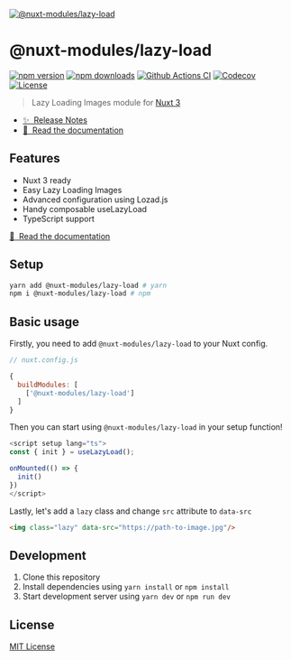 [![@nuxt-modules/lazy-load](https://lazy-load-nm.netlify.app/preview.png)](https://lazy-load-nm.netlify.app)

# @nuxt-modules/lazy-load

[![npm version][npm-version-src]][npm-version-href]
[![npm downloads][npm-downloads-src]][npm-downloads-href]
[![Github Actions CI][github-actions-ci-src]][github-actions-ci-href]
[![Codecov][codecov-src]][codecov-href]
[![License][license-src]][license-href]

> Lazy Loading Images module for [Nuxt 3](https://v3.nuxtjs.org)

- [✨ &nbsp;Release Notes](https://github.com/nuxt-modules/lazy-load/releases)
- [📖 &nbsp;Read the documentation](https://lazy-load-nc.netlify.app)

## Features

- Nuxt 3 ready
- Easy Lazy Loading Images
- Advanced configuration using Lozad.js
- Handy composable useLazyLoad
- TypeScript support

[📖 &nbsp;Read the documentation](https://lazy-load-nc.netlify.app)

## Setup

```sh
yarn add @nuxt-modules/lazy-load # yarn
npm i @nuxt-modules/lazy-load # npm
```

## Basic usage

Firstly, you need to add `@nuxt-modules/lazy-load` to your Nuxt config.

```javascript
// nuxt.config.js

{
  buildModules: [
    ['@nuxt-modules/lazy-load']
  ]
}
```

Then you can start using `@nuxt-modules/lazy-load` in your setup function!

```ts
<script setup lang="ts">
const { init } = useLazyLoad();

onMounted(() => {
  init()
})
</script>
```

Lastly, let's add a `lazy` class and change `src` attribute to `data-src`

```html
<img class="lazy" data-src="https://path-to-image.jpg"/>
```

## Development

1. Clone this repository
2. Install dependencies using `yarn install` or `npm install`
3. Start development server using `yarn dev` or `npm run dev`

## License

[MIT License](./LICENSE)

<!-- Badges -->
[npm-version-src]: https://img.shields.io/npm/v/@nuxt-modules/lazy-load/latest.svg
[npm-version-href]: https://npmjs.com/package/@nuxt-modules/lazy-load

[npm-downloads-src]: https://img.shields.io/npm/dt/@nuxt-modules/lazy-load.svg
[npm-downloads-href]: https://npmjs.com/package/@nuxt-modules/lazy-load

[github-actions-ci-src]: https://github.com/nuxt-modules/lazy-load/workflows/ci/badge.svg
[github-actions-ci-href]: https://github.com/nuxt-modules/lazy-load/actions?query=workflow%3Aci

[codecov-src]: https://img.shields.io/codecov/c/github/nuxt-modules/lazy-load.svg
[codecov-href]: https://codecov.io/gh/nuxt-modules/lazy-load

[license-src]: https://img.shields.io/npm/l/@nuxt-modules/lazy-load.svg
[license-href]: https://npmjs.com/package/@nuxt-modules/lazy-load
